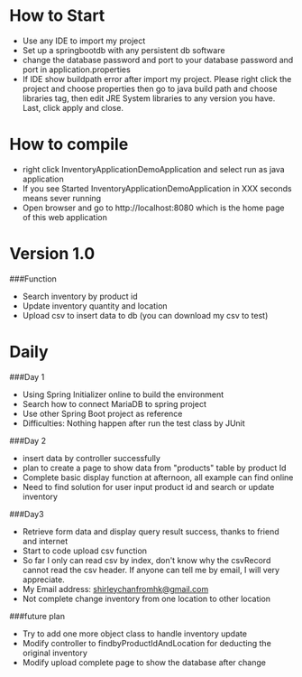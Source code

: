 # How to Start
 - Use any IDE to import my project
 - Set up a springbootdb with any persistent db software
 - change the database password and port to your database password and port  in application.properties
 - If IDE show buildpath error after import my project. Please right click the project and choose properties
   then go to java build path and choose libraries tag, then edit JRE System libraries to any version you have. Last, click apply and close.

# How to compile
 - right click InventoryApplicationDemoApplication and select run as java application
 - If you see Started InventoryApplicationDemoApplication in XXX seconds means sever running
 - Open browser and go to http://localhost:8080 which is the home page of this web application

# Version 1.0
###Function
 - Search inventory by product id
 - Update inventory quantity and location
 - Upload csv to insert data to db (you can download my csv to test)

# Daily
###Day 1
 - Using Spring Initializer online to build the environment
 - Search how to connect MariaDB to spring project
 - Use other Spring Boot project as reference
 - Difficulties: Nothing happen after run the test class by JUnit

###Day 2
 - insert data by controller successfully
 - plan to create a page to show data from "products" table by product Id
 - Complete basic display function at afternoon, all example can find online
 - Need to find solution for user input product id and search or update inventory
 
###Day3
 - Retrieve form data and display query result success, thanks to friend and internet
 - Start to code upload csv function
 - So far I only can read csv by index, don't know why the csvRecord cannot read the csv header. If anyone can tell me by email, I will very appreciate. 
 - My Email address: shirleychanfromhk@gmail.com
 - Not complete change inventory from one location to other location

###future plan 
 - Try to add one more object class to handle inventory update
 - Modify controller to findbyProductIdAndLocation for deducting the original inventory
 - Modify upload complete page to show the database after change

